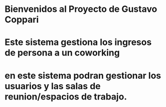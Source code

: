 # Bienvenidos al Proyecto de Gustavo Coppari 
# Este sistema gestiona los ingresos de persona a un coworking 
# en este sistema podran gestionar los usuarios y las salas de reunion/espacios de trabajo.

